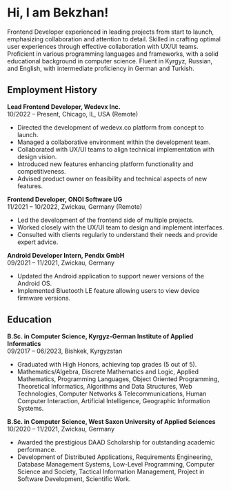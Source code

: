 # Hi, I am Bekzhan!

Frontend Developer experienced in leading projects from start to launch, emphasizing collaboration and attention to detail. Skilled in crafting optimal user experiences through effective collaboration with UX/UI teams. Proficient in various programming languages and frameworks, with a solid educational background in computer science. Fluent in Kyrgyz, Russian, and English, with intermediate proficiency in German and Turkish.

## Employment History

**Lead Frontend Developer, Wedevx Inc.**\
10/2022 – Present, Chicago, IL, USA (Remote)
- Directed the development of wedevx.co platform from concept to launch.
- Managed a collaborative environment within the development team.
- Collaborated with UX/UI teams to align technical implementation with design vision.
- Introduced new features enhancing platform functionality and competitiveness.
- Advised product owner on feasibility and technical aspects of new features.

**Frontend Developer, ONOI Software UG**\
11/2021 – 10/2022, Zwickau, Germany (Remote)
- Led the development of the frontend side of multiple projects.
- Worked closely with the UX/UI team to design and implement interfaces.
- Consulted with clients regularly to understand their needs and provide expert advice.

**Android Developer Intern, Pendix GmbH**\
09/2021 – 11/2021, Zwickau, Germany
- Updated the Android application to support newer versions of the Android OS.
- Implemented Bluetooth LE feature allowing users to view device firmware versions.

## Education

**B.Sc. in Computer Science, Kyrgyz-German Institute of Applied Informatics**\
09/2017 – 06/2023, Bishkek, Kyrgyzstan
- Graduated with High Honors, achieving top grades (5 out of 5).
- Mathematics/Algebra, Discrete Mathematics and Logic, Applied Mathematics, Programming Languages, Object Oriented Programming, Theoretical Informatics, Algorithms and Data Structures, Web Technologies, Computer Networks & Telecommunications, Human Computer Interaction, Artificial Intelligence, Geographic Information Systems.

**B.Sc. in Computer Science, West Saxon University of Applied Sciences**\
10/2020 – 11/2021, Zwickau, Germany
- Awarded the prestigious DAAD Scholarship for outstanding academic performance.
- Development of Distributed Applications, Requirements Engineering, Database Management Systems, Low-Level Programming, Computer Science and Society, Tactical Information Management, Project in Software Development, Scientific Work.
